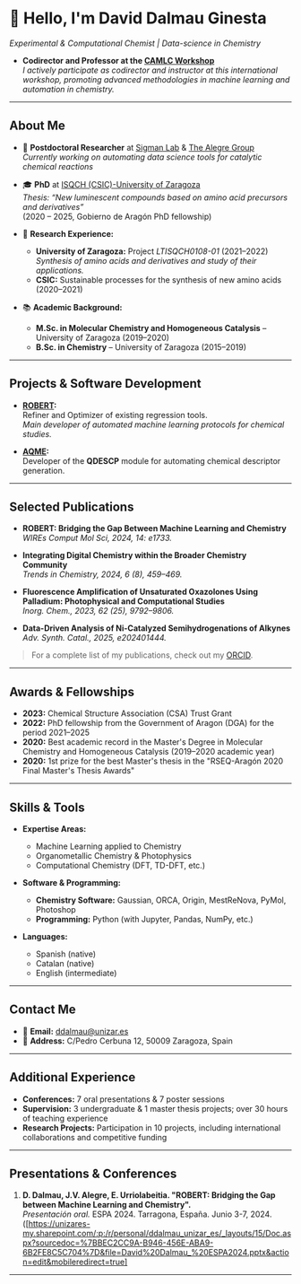 # 👋 Hello, I'm David Dalmau Ginesta

*Experimental & Computational Chemist | Data-science in Chemistry*

- **Codirector and Professor at the [CAMLC Workshop](https://camlcworkshop.github.io/)**  
  *I actively participate as codirector and instructor at this international workshop, promoting advanced methodologies in machine learning and automation in chemistry.*

---

## About Me

- 🧪 **Postdoctoral Researcher** at [Sigman Lab](https://www.sigmanlab.com/) & [The Alegre Group](https://thealegregroup.com/)  
  *Currently working on automating data science tools for catalytic chemical reactions*

- 🎓 **PhD** at [ISQCH (CSIC)-University of Zaragoza](http://www.isqch.unizar-csic.es/ISQCHportal/controladorInicio.do?metodo=Inicio)  
  *Thesis: “New luminescent compounds based on amino acid precursors and derivatives”*  
  (2020 – 2025, Gobierno de Aragón PhD fellowship)

- 🔬 **Research Experience:**  
  - **University of Zaragoza:** Project *LTISQCH0108-01* (2021–2022)  
    *Synthesis of amino acids and derivatives and study of their applications.*  
  - **CSIC:** Sustainable processes for the synthesis of new amino acids (2020–2021)

- 📚 **Academic Background:**  
  - **M.Sc. in Molecular Chemistry and Homogeneous Catalysis** – University of Zaragoza (2019–2020)  
  - **B.Sc. in Chemistry** – University of Zaragoza (2015–2019)

---

## Projects & Software Development

- **[ROBERT](https://robert.readthedocs.io/en/latest/):**  
  Refiner and Optimizer of existing regression tools.  
  *Main developer of automated machine learning protocols for chemical studies.*

- **[AQME](https://aqme.readthedocs.io/):**  
  Developer of the **QDESCP** module for automating chemical descriptor generation.

---

## Selected Publications

- **ROBERT: Bridging the Gap Between Machine Learning and Chemistry**  
  *WIREs Comput Mol Sci, 2024, 14: e1733.*

- **Integrating Digital Chemistry within the Broader Chemistry Community**  
  *Trends in Chemistry, 2024, 6 (8), 459–469.*

- **Fluorescence Amplification of Unsaturated Oxazolones Using Palladium: Photophysical and Computational Studies**  
  *Inorg. Chem., 2023, 62 (25), 9792–9806.*

- **Data-Driven Analysis of Ni-Catalyzed Semihydrogenations of Alkynes**  
  *Adv. Synth. Catal., 2025, e202401444.*

> For a complete list of my publications, check out my [ORCID](https://orcid.org/0000-0002-2506-6546).

---

## Awards & Fellowships

- **2023:** Chemical Structure Association (CSA) Trust Grant  
- **2022:** PhD fellowship from the Government of Aragon (DGA) for the period 2021–2025  
- **2020:** Best academic record in the Master's Degree in Molecular Chemistry and Homogeneous Catalysis (2019–2020 academic year)  
- **2020:** 1st prize for the best Master's thesis in the "RSEQ-Aragón 2020 Final Master's Thesis Awards"

---

## Skills & Tools

- **Expertise Areas:**  
  - Machine Learning applied to Chemistry  
  - Organometallic Chemistry & Photophysics  
  - Computational Chemistry (DFT, TD-DFT, etc.)

- **Software & Programming:**  
  - **Chemistry Software:** Gaussian, ORCA, Origin, MestReNova, PyMol, Photoshop  
  - **Programming:** Python (with Jupyter, Pandas, NumPy, etc.)

- **Languages:**  
  - Spanish (native)  
  - Catalan (native)  
  - English (intermediate)

---

## Contact Me

- 📧 **Email:** [ddalmau@unizar.es](mailto:ddalmau@unizar.es)  
- 📍 **Address:** C/Pedro Cerbuna 12, 50009 Zaragoza, Spain

---

## Additional Experience

- **Conferences:** 7 oral presentations & 7 poster sessions  
- **Supervision:** 3 undergraduate & 1 master thesis projects; over 30 hours of teaching experience  
- **Research Projects:** Participation in 10 projects, including international collaborations and competitive funding


---

## Presentations & Conferences

1. **D. Dalmau, J.V. Alegre, E. Urriolabeitia. "ROBERT: Bridging the Gap between Machine Learning and Chemistry".**  
   *Presentación oral.* ESPA 2024. Tarragona, España. Junio 3-7, 2024.  
   ([https://unizares-my.sharepoint.com/:p:/r/personal/ddalmau_unizar_es/_layouts/15/Doc.aspx?sourcedoc=%7BBEC2CC9A-B946-456E-ABA9-6B2FE8C5C704%7D&file=David%20Dalmau_%20ESPA2024.pptx&action=edit&mobileredirect=true]

---
